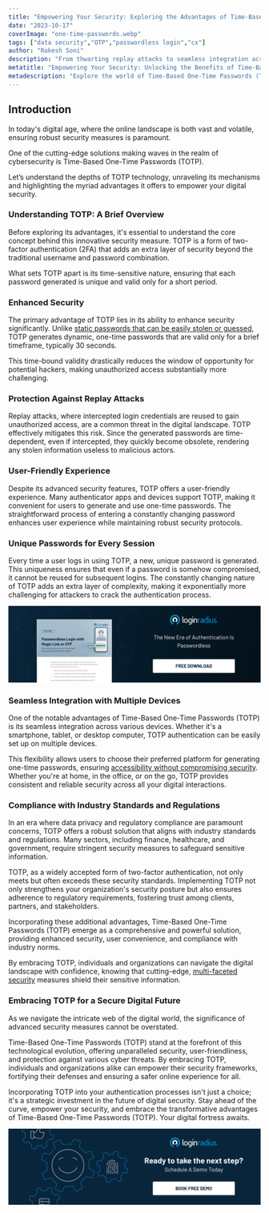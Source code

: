 ```yaml
---
title: "Empowering Your Security: Exploring the Advantages of Time-Based One-Time Passwords (TOTP)"
date: "2023-10-17"
coverImage: "one-time-passwords.webp"
tags: ["data security","OTP","passwordless login","cx"]
author: "Rakesh Soni"
description: "From thwarting replay attacks to seamless integration across devices, TOTP ensures robust protection while providing a user-friendly experience. Embrace TOTP as more than a choice—it's a strategic investment in your digital security, promising a safer online journey for individuals and organizations alike."
metatitle: "Empowering Your Security: Unlocking the Benefits of Time-Based One-Time Passwords (TOTP)"
metadescription: "Explore the world of Time-Based One-Time Passwords (TOTP) and understand the innovative technology behind TOTP and its role in enhancing digital security."
---
```

## Introduction

In today's digital age, where the online landscape is both vast and volatile, ensuring robust security measures is paramount. 

One of the cutting-edge solutions making waves in the realm of cybersecurity is Time-Based One-Time Passwords (TOTP). 

Let’s understand the depths of TOTP technology, unraveling its mechanisms and highlighting the myriad advantages it offers to empower your digital security.

### Understanding TOTP: A Brief Overview

Before exploring its advantages, it's essential to understand the core concept behind this innovative security measure. TOTP is a form of two-factor authentication (2FA) that adds an extra layer of security beyond the traditional username and password combination. 

What sets TOTP apart is its time-sensitive nature, ensuring that each password generated is unique and valid only for a short period.

### Enhanced Security

The primary advantage of TOTP lies in its ability to enhance security significantly. Unlike [static passwords that can be easily stolen or guessed](https://www.loginradius.com/blog/identity/infographic-the-death-of-passwords/), TOTP generates dynamic, one-time passwords that are valid only for a brief timeframe, typically 30 seconds. 

This time-bound validity drastically reduces the window of opportunity for potential hackers, making unauthorized access substantially more challenging.

### Protection Against Replay Attacks

Replay attacks, where intercepted login credentials are reused to gain unauthorized access, are a common threat in the digital landscape. TOTP effectively mitigates this risk. Since the generated passwords are time-dependent, even if intercepted, they quickly become obsolete, rendering any stolen information useless to malicious actors.

### User-Friendly Experience

Despite its advanced security features, TOTP offers a user-friendly experience. Many authenticator apps and devices support TOTP, making it convenient for users to generate and use one-time passwords. The straightforward process of entering a constantly changing password enhances user experience while maintaining robust security protocols.

### Unique Passwords for Every Session

Every time a user logs in using TOTP, a new, unique password is generated. This uniqueness ensures that even if a password is somehow compromised, it cannot be reused for subsequent logins. The constantly changing nature of TOTP adds an extra layer of complexity, making it exponentially more challenging for attackers to crack the authentication process.

[![DS-passwordless-magic-link](DS-passwordless-magic-link.webp)](https://www.loginradius.com/resource/passwordless-login-magic-link-otp-datasheet)

### Seamless Integration with Multiple Devices

One of the notable advantages of Time-Based One-Time Passwords (TOTP) is its seamless integration across various devices. Whether it's a smartphone, tablet, or desktop computer, TOTP authentication can be easily set up on multiple devices. 

This flexibility allows users to choose their preferred platform for generating one-time passwords, ensuring [accessibility without compromising security](https://www.loginradius.com/blog/identity/balancing-security-cx/). Whether you're at home, in the office, or on the go, TOTP provides consistent and reliable security across all your digital interactions.

### Compliance with Industry Standards and Regulations

In an era where data privacy and regulatory compliance are paramount concerns, TOTP offers a robust solution that aligns with industry standards and regulations. Many sectors, including finance, healthcare, and government, require stringent security measures to safeguard sensitive information. 

TOTP, as a widely accepted form of two-factor authentication, not only meets but often exceeds these security standards. Implementing TOTP not only strengthens your organization's security posture but also ensures adherence to regulatory requirements, fostering trust among clients, partners, and stakeholders.

Incorporating these additional advantages, Time-Based One-Time Passwords (TOTP) emerge as a comprehensive and powerful solution, providing enhanced security, user convenience, and compliance with industry norms. 

By embracing TOTP, individuals and organizations can navigate the digital landscape with confidence, knowing that cutting-edge, [multi-faceted security](https://www.loginradius.com/multi-factor-authentication/) measures shield their sensitive information.

### Embracing TOTP for a Secure Digital Future

As we navigate the intricate web of the digital world, the significance of advanced security measures cannot be overstated. 

Time-Based One-Time Passwords (TOTP) stand at the forefront of this technological evolution, offering unparalleled security, user-friendliness, and protection against various cyber threats. By embracing TOTP, individuals and organizations alike can empower their security frameworks, fortifying their defenses and ensuring a safer online experience for all.

Incorporating TOTP into your authentication processes isn't just a choice; it's a strategic investment in the future of digital security. Stay ahead of the curve, empower your security, and embrace the transformative advantages of Time-Based One-Time Passwords (TOTP). Your digital fortress awaits.

[![book-a-free-demo-loginradius](../../assets/book-a-demo-loginradius.webp)](https://www.loginradius.com/contact-us?utm_source=blog&utm_medium=web&utm_campaign=one-time-passwords-security-benefits)
